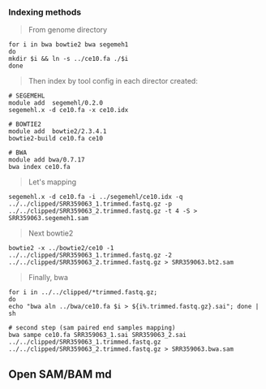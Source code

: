 ### Indexing methods

> From genome directory

```
for i in bwa bowtie2 bwa segemeh1
do
mkdir $i && ln -s ../ce10.fa ./$i
done

```

> Then index by tool config in each director created:

```
# SEGEMEHL
module add  segemehl/0.2.0 
segemehl.x -d ce10.fa -x ce10.idx

# BOWTIE2
module add  bowtie2/2.3.4.1 
bowtie2-build ce10.fa ce10

# BWA
module add bwa/0.7.17
bwa index ce10.fa

```

> Let's mapping

```
segemehl.x -d ce10.fa -i ../segemehl/ce10.idx -q ../../clipped/SRR359063_1.trimmed.fastq.gz -p ../../clipped/SRR359063_2.trimmed.fastq.gz -t 4 -S > SRR359063.segemeh1.sam
```

> Next bowtie2

```
bowtie2 -x ../bowtie2/ce10 -1 ../../clipped/SRR359063_1.trimmed.fastq.gz -2 ../../clipped/SRR359063_2.trimmed.fastq.gz > SRR359063.bt2.sam
```

> Finally, bwa

```
for i in ../../clipped/*trimmed.fastq.gz;  
do
echo "bwa aln ../bwa/ce10.fa $i > ${i%.trimmed.fastq.gz}.sai"; done | sh
 
# second step (sam paired end samples mapping)
bwa sampe ce10.fa SRR359063_1.sai SRR359063_2.sai ../../clipped/SRR359063_1.trimmed.fastq.gz ../../clipped/SRR359063_2.trimmed.fastq.gz > SRR359063.bwa.sam

```

## Open SAM/BAM md

